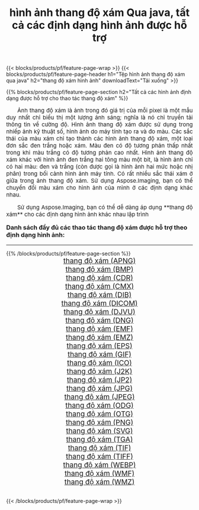 ﻿---
title: hình ảnh thang độ xám Qua java, tất cả các định dạng hình ảnh được hỗ trợ 
weight: 3920
url: /vi/java/grayscale/ 
lang: vi
langdirlevel: 2
locales: zh-hans,ja,it,ru,de,es,fr,nl,id,lt,pl,pt,vi,tr,ko,zh-hant,ar,hi,th,sv,cs,uk,he
description: Sử dụng Aspose.Imaging, bạn có thể dễ dàng thang độ xám hình ảnh qua java
---

{{< blocks/products/pf/feature-page-wrap >}}
{{< blocks/products/pf/feature-page-header h1="Tệp hình ảnh thang độ xám qua java" h2="thang độ xám hình ảnh" downloadText="Tải xuống" >}}


{{% blocks/products/pf/feature-page-section  h2="Tất cả các hình ảnh định dạng được hỗ trợ cho thao tác thang độ xám" %}}
<p align="justify" style="text-indent:2em;font-size:15px;">
Ảnh thang độ xám là ảnh trong đó giá trị của mỗi pixel là một mẫu duy nhất chỉ biểu thị một lượng ánh sáng; nghĩa là nó chỉ truyền tải thông tin về cường độ. Hình ảnh thang độ xám được sử dụng trong nhiếp ảnh kỹ thuật số, hình ảnh do máy tính tạo ra và đo màu. Các sắc thái của màu xám chỉ tạo thành các hình ảnh thang độ xám, một loại đơn sắc đen trắng hoặc xám. Màu đen có độ tương phản thấp nhất trong khi màu trắng có độ tương phản cao nhất. Hình ảnh thang độ xám khác với hình ảnh đen trắng hai tông màu một bit, là hình ảnh chỉ có hai màu: đen và trắng (còn được gọi là hình ảnh hai mức hoặc nhị phân) trong bối cảnh hình ảnh máy tính. Có rất nhiều sắc thái xám ở giữa trong ảnh thang độ xám. Sử dụng Aspose.Imaging, bạn có thể chuyển đổi màu xám cho hình ảnh của mình ở các định dạng khác nhau.
</p>
<p align="justify" style="text-indent:2em;font-size:15px;">
Sử dụng Aspose.Imaging, bạn có thể dễ dàng áp dụng **thang độ xám** cho các định dạng hình ảnh khác nhau lập trình
</p>
<h3 style="margin-top:16px;">
Danh sách đầy đủ các thao tác thang độ xám được hỗ trợ theo định dạng hình ảnh:
</h3>
<hr/>
{{% /blocks/products/pf/feature-page-section %}}
<div class="container-fluid productfamilypage bg-gray">
    <div class="convertypes bg-gray agp-content section">
        <div class="container">
		<div class="row other-converters" style="gap: 10px;font-size: 19px;text-align:center;">
		    <div class='col-md-3 other-converter remove-lp remove-rp'><a href="/imaging/vi/java/grayscale/apng/" style="padding:15px;">thang độ xám (APNG)</a></div><div class='col-md-3 other-converter remove-lp remove-rp'><a href="/imaging/vi/java/grayscale/bmp/" style="padding:15px;">thang độ xám (BMP)</a></div><div class='col-md-3 other-converter remove-lp remove-rp'><a href="/imaging/vi/java/grayscale/cdr/" style="padding:15px;">thang độ xám (CDR)</a></div><div class='col-md-3 other-converter remove-lp remove-rp'><a href="/imaging/vi/java/grayscale/cmx/" style="padding:15px;">thang độ xám (CMX)</a></div><div class='col-md-3 other-converter remove-lp remove-rp'><a href="/imaging/vi/java/grayscale/dib/" style="padding:15px;">thang độ xám (DIB)</a></div><div class='col-md-3 other-converter remove-lp remove-rp'><a href="/imaging/vi/java/grayscale/dicom/" style="padding:15px;">thang độ xám (DICOM)</a></div><div class='col-md-3 other-converter remove-lp remove-rp'><a href="/imaging/vi/java/grayscale/djvu/" style="padding:15px;">thang độ xám (DJVU)</a></div><div class='col-md-3 other-converter remove-lp remove-rp'><a href="/imaging/vi/java/grayscale/dng/" style="padding:15px;">thang độ xám (DNG)</a></div><div class='col-md-3 other-converter remove-lp remove-rp'><a href="/imaging/vi/java/grayscale/emf/" style="padding:15px;">thang độ xám (EMF)</a></div><div class='col-md-3 other-converter remove-lp remove-rp'><a href="/imaging/vi/java/grayscale/emz/" style="padding:15px;">thang độ xám (EMZ)</a></div><div class='col-md-3 other-converter remove-lp remove-rp'><a href="/imaging/vi/java/grayscale/eps/" style="padding:15px;">thang độ xám (EPS)</a></div><div class='col-md-3 other-converter remove-lp remove-rp'><a href="/imaging/vi/java/grayscale/gif/" style="padding:15px;">thang độ xám (GIF)</a></div><div class='col-md-3 other-converter remove-lp remove-rp'><a href="/imaging/vi/java/grayscale/ico/" style="padding:15px;">thang độ xám (ICO)</a></div><div class='col-md-3 other-converter remove-lp remove-rp'><a href="/imaging/vi/java/grayscale/j2k/" style="padding:15px;">thang độ xám (J2K)</a></div><div class='col-md-3 other-converter remove-lp remove-rp'><a href="/imaging/vi/java/grayscale/jp2/" style="padding:15px;">thang độ xám (JP2)</a></div><div class='col-md-3 other-converter remove-lp remove-rp'><a href="/imaging/vi/java/grayscale/jpg/" style="padding:15px;">thang độ xám (JPG)</a></div><div class='col-md-3 other-converter remove-lp remove-rp'><a href="/imaging/vi/java/grayscale/jpeg/" style="padding:15px;">thang độ xám (JPEG)</a></div><div class='col-md-3 other-converter remove-lp remove-rp'><a href="/imaging/vi/java/grayscale/odg/" style="padding:15px;">thang độ xám (ODG)</a></div><div class='col-md-3 other-converter remove-lp remove-rp'><a href="/imaging/vi/java/grayscale/otg/" style="padding:15px;">thang độ xám (OTG)</a></div><div class='col-md-3 other-converter remove-lp remove-rp'><a href="/imaging/vi/java/grayscale/png/" style="padding:15px;">thang độ xám (PNG)</a></div><div class='col-md-3 other-converter remove-lp remove-rp'><a href="/imaging/vi/java/grayscale/svg/" style="padding:15px;">thang độ xám (SVG)</a></div><div class='col-md-3 other-converter remove-lp remove-rp'><a href="/imaging/vi/java/grayscale/tga/" style="padding:15px;">thang độ xám (TGA)</a></div><div class='col-md-3 other-converter remove-lp remove-rp'><a href="/imaging/vi/java/grayscale/tif/" style="padding:15px;">thang độ xám (TIF)</a></div><div class='col-md-3 other-converter remove-lp remove-rp'><a href="/imaging/vi/java/grayscale/tiff/" style="padding:15px;">thang độ xám (TIFF)</a></div><div class='col-md-3 other-converter remove-lp remove-rp'><a href="/imaging/vi/java/grayscale/webp/" style="padding:15px;">thang độ xám (WEBP)</a></div><div class='col-md-3 other-converter remove-lp remove-rp'><a href="/imaging/vi/java/grayscale/wmf/" style="padding:15px;">thang độ xám (WMF)</a></div><div class='col-md-3 other-converter remove-lp remove-rp'><a href="/imaging/vi/java/grayscale/wmz/" style="padding:15px;">thang độ xám (WMZ)</a></div>
                </div>
        </div>
    </div>
</div>
<br/>

{{< /blocks/products/pf/feature-page-wrap >}}

